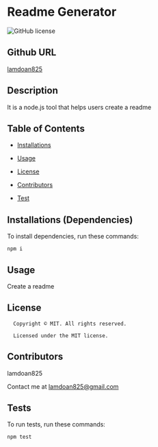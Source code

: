 # Readme Generator
![GitHub license](https://img.shields.io/badge/license-MIT-blue.svg)

## Github URL

[lamdoan825](https://github.com/lamdoan825/)

## Description

It is a node.js tool that helps users create a readme


## Table of Contents

* [Installations](#dependencies)

* [Usage](#usage)

* [License](#license)

* [Contributors](#contributors)

* [Test](#test)


## Installations (Dependencies)

To install dependencies, run these commands:

```
npm i
```


## Usage

Create a readme

## License

      Copyright © MIT. All rights reserved. 
      
      Licensed under the MIT license.


## Contributors

lamdoan825

Contact me at lamdoan825@gmail.com


## Tests

To run tests, run these commands:

```
npm test
```

